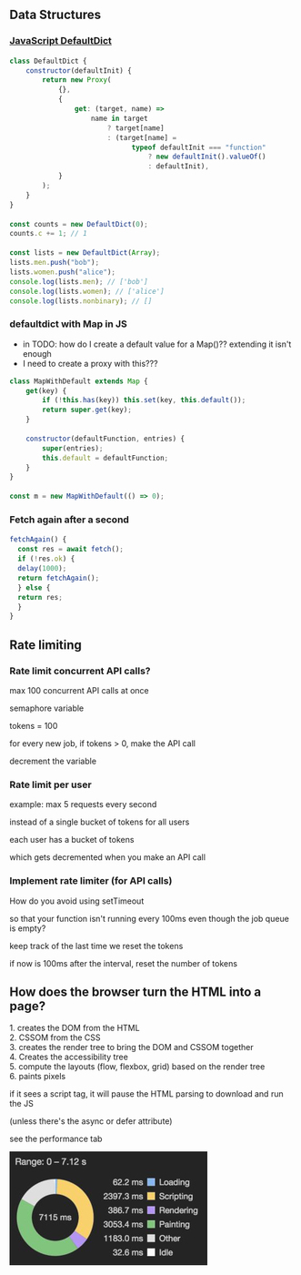 ## Data Structures

### [JavaScript DefaultDict](https://stackoverflow.com/a/44622467/8479344)

```javascript
class DefaultDict {
    constructor(defaultInit) {
        return new Proxy(
            {},
            {
                get: (target, name) =>
                    name in target
                        ? target[name]
                        : (target[name] =
                              typeof defaultInit === "function"
                                  ? new defaultInit().valueOf()
                                  : defaultInit),
            }
        );
    }
}

const counts = new DefaultDict(0);
counts.c += 1; // 1

const lists = new DefaultDict(Array);
lists.men.push("bob");
lists.women.push("alice");
console.log(lists.men); // ['bob']
console.log(lists.women); // ['alice']
console.log(lists.nonbinary); // []
```

### defaultdict with Map in JS

-   in TODO: how do I create a default value for a Map()?? extending it isn't enough
-   I need to create a proxy with this???

```javascript
class MapWithDefault extends Map {
    get(key) {
        if (!this.has(key)) this.set(key, this.default());
        return super.get(key);
    }

    constructor(defaultFunction, entries) {
        super(entries);
        this.default = defaultFunction;
    }
}

const m = new MapWithDefault(() => 0);
```

### Fetch again after a second

```javascript
fetchAgain() {
  const res = await fetch();
  if (!res.ok) {
  delay(1000);
  return fetchAgain();
  } else {
  return res;
  }
}
```

## Rate limiting

### Rate limit concurrent API calls?

max 100 concurrent API calls at once

semaphore variable

tokens = 100

for every new job, if tokens > 0, make the API call

decrement the variable

### Rate limit per user

example: max 5 requests every second

instead of a single bucket of tokens for all users

each user has a bucket of tokens

which gets decremented when you make an API call

### Implement rate limiter (for API calls)

How do you avoid using setTimeout

so that your function isn't running every 100ms even though the job queue is empty?

keep track of the last time we reset the tokens

if now is 100ms after the interval, reset the number of tokens

## How does the browser turn the HTML into a page?

1\. creates the DOM from the HTML  
2\. CSSOM from the CSS  
3\. creates the render tree to bring the DOM and CSSOM together  
4\. Creates the accessibility tree  
5\. compute the layouts (flow, flexbox, grid) based on the render tree  
6\. paints pixels

if it sees a script tag, it will pause the HTML parsing to download and run the JS

(unless there's the async or defer attribute)

see the performance tab

![89f233ea32dc5fba5edb096698d16c20.png](89f233ea32dc5fba5edb096698d16c20.png "89f233ea32dc5fba5edb096698d16c20.png")
